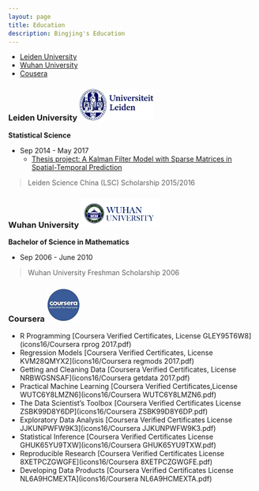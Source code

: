 ```yaml
---
layout: page
title: Education
description: Bingjing's Education
---
```


<div class="navbar">
    <div class="navbar-inner">
        <ul class="nav">
            <li><a href="#Leiden Univeristy">Leiden University</a></li>
            <li><a href="#Wuhan University">Wuhan University</a></li>
            <li><a href="#Cousera">Cousera</a></li>
        </ul>
    </div>
</div>


### <a name="Leiden University"></a>Leiden University   [![Leiden University](icons16/leiden.png)](https://www.universiteitleiden.nl/en)


**Statistical Science**
- Sep 2014 - May 2017  
   - [Thesis project: A Kalman Filter Model with Sparse Matrices in Spatial-Temporal Prediction](https://github.com/sangaj/Thesis)
> Leiden Science China (LSC) Scholarship 2015/2016




### <a name="Leiden University"></a>Wuhan University   [![Wuhan University](icons16/wuhan.png)](http://en.whu.edu.cn/)


**Bachelor of Science in Mathematics**
- Sep 2006 - June 2010 
> Wuhan University Freshman Scholarship 2006


### <a name="Coursera"></a>Coursera   [![Coursera](icons16/coursera.png)](https://www.coursera.org/)

- R Programming    [Coursera Verified Certificates, License GLEY95T6W8](icons16/Coursera rprog 2017.pdf)
- Regression Models [Coursera Verified Certificates, License KVM28QMYX2](icons16/Coursera regmods 2017.pdf)
- Getting and Cleaning Data [Coursera Verified Certificates, License NRBWGSNSAF](icons16/Coursera getdata 2017.pdf)
- Practical Machine Learning [Coursera Verified Certificates,License WUTC6Y8LMZN6](icons16/Coursera WUTC6Y8LMZN6.pdf)
- The Data Scientist’s Toolbox [Coursera Verified Certificates License ZSBK99D8Y6DP](icons16/Coursera ZSBK99D8Y6DP.pdf)
- Exploratory Data Analysis [Coursera Verified Certificates License JJKUNPWFW9K3](icons16/Coursera JJKUNPWFW9K3.pdf)
- Statistical Inference [Coursera Verified Certificates License GHUK65YU9TXW](icons16/Coursera GHUK65YU9TXW.pdf)
- Reproducible Research [Coursera Verified Certificates License 8XETPCZGWGFE](icons16/Coursera 8XETPCZGWGFE.pdf)
- Developing Data Products [Coursera Verified Certificates License NL6A9HCMEXTA](icons16/Coursera NL6A9HCMEXTA.pdf)



